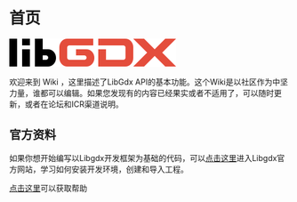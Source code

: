# 首页

![](/assets/logo.png)

欢迎来到 Wiki ，这里描述了LibGdx API的基本功能。这个Wiki是以社区作为中坚力量，谁都可以编辑。如果您发现有的内容已经果实或者不适用了，可以随时更新，或者在论坛和ICR渠道说明。

## 官方资料

如果你想开始编写以Libgdx开发框架为基础的代码，可以[点击这里](https://libgdx.badlogicgames.com/documentation/)进入Libgdx官方网站，学习如何安装开发环境，创建和导入工程。

[点击这里](https://github.com/libgdx/libgdx/wiki/Getting-Help)可以获取帮助

